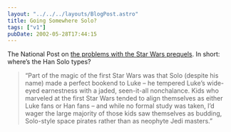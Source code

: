 ```yaml
---
layout: "../../../layouts/BlogPost.astro"
title: Going Somewhere Solo?
tags: ["v1"]
pubDate: 2002-05-28T17:44:15
---
```


The National Post on [the problems with the Star Wars prequels][1]. In short: where&#8217;s the Han Solo types?

> &#8220;Part of the magic of the first Star Wars was that Solo (despite his name) made a perfect bookend to Luke &#8211; he tempered Luke&#8217;s wide-eyed earnestness with a jaded, seen-it-all nonchalance. Kids who marveled at the first Star Wars tended to align themselves as either Luke fans or Han fans &#8211; and while no formal study was taken, I&#8217;d wager the large majority of those kids saw themselves as budding, Solo-style space pirates rather than as neophyte Jedi masters.&#8221;

[1]: http://nationalpost.com/search/story.html?f=/stories/20020525/299070.html "The National Post: Han Solo, missing in action"
